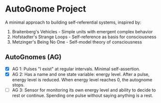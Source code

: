# AutoGnome Project

A minimal approach to building self-referential systems, inspired by:

1. Braitenberg's Vehicles - Simple units with emergent complex behavior
2. Hofstadter's Strange Loops - Self-reference as basis for consciousness
3. Metzinger's Being No One - Self-model theory of consciousness

## AutoGnomes (AG)

 - [x] AG 1: Pulses "I exist" at regular intervals. Minimal self-assertion.
 - [x] AG 2: Has a name and one state variable: energy level. After a pulse, energy level is reduced. When energy level reaches 0, the autognome stops.
 - [ ] AG 3: Sensor for monitoring its own energy level and ability to decide to rest or continue. Spending one pulse without saying anything is a rest.